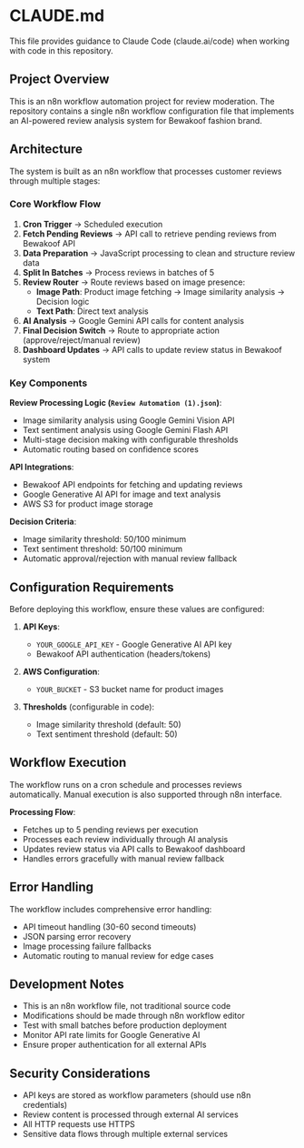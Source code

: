 # CLAUDE.md

This file provides guidance to Claude Code (claude.ai/code) when working with code in this repository.

## Project Overview

This is an n8n workflow automation project for review moderation. The repository contains a single n8n workflow configuration file that implements an AI-powered review analysis system for Bewakoof fashion brand.

## Architecture

The system is built as an n8n workflow that processes customer reviews through multiple stages:

### Core Workflow Flow
1. **Cron Trigger** → Scheduled execution
2. **Fetch Pending Reviews** → API call to retrieve pending reviews from Bewakoof API
3. **Data Preparation** → JavaScript processing to clean and structure review data
4. **Split In Batches** → Process reviews in batches of 5
5. **Review Router** → Route reviews based on image presence:
   - **Image Path**: Product image fetching → Image similarity analysis → Decision logic
   - **Text Path**: Direct text analysis
6. **AI Analysis** → Google Gemini API calls for content analysis
7. **Final Decision Switch** → Route to appropriate action (approve/reject/manual review)
8. **Dashboard Updates** → API calls to update review status in Bewakoof system

### Key Components

**Review Processing Logic (`Review Automation (1).json`)**:
- Image similarity analysis using Google Gemini Vision API
- Text sentiment analysis using Google Gemini Flash API
- Multi-stage decision making with configurable thresholds
- Automatic routing based on confidence scores

**API Integrations**:
- Bewakoof API endpoints for fetching and updating reviews
- Google Generative AI API for image and text analysis
- AWS S3 for product image storage

**Decision Criteria**:
- Image similarity threshold: 50/100 minimum
- Text sentiment threshold: 50/100 minimum
- Automatic approval/rejection with manual review fallback

## Configuration Requirements

Before deploying this workflow, ensure these values are configured:

1. **API Keys**:
   - `YOUR_GOOGLE_API_KEY` - Google Generative AI API key
   - Bewakoof API authentication (headers/tokens)

2. **AWS Configuration**:
   - `YOUR_BUCKET` - S3 bucket name for product images

3. **Thresholds** (configurable in code):
   - Image similarity threshold (default: 50)
   - Text sentiment threshold (default: 50)

## Workflow Execution

The workflow runs on a cron schedule and processes reviews automatically. Manual execution is also supported through n8n interface.

**Processing Flow**:
- Fetches up to 5 pending reviews per execution
- Processes each review individually through AI analysis
- Updates review status via API calls to Bewakoof dashboard
- Handles errors gracefully with manual review fallback

## Error Handling

The workflow includes comprehensive error handling:
- API timeout handling (30-60 second timeouts)
- JSON parsing error recovery
- Image processing failure fallbacks
- Automatic routing to manual review for edge cases

## Development Notes

- This is an n8n workflow file, not traditional source code
- Modifications should be made through n8n workflow editor
- Test with small batches before production deployment
- Monitor API rate limits for Google Generative AI
- Ensure proper authentication for all external APIs

## Security Considerations

- API keys are stored as workflow parameters (should use n8n credentials)
- Review content is processed through external AI services
- All HTTP requests use HTTPS
- Sensitive data flows through multiple external services